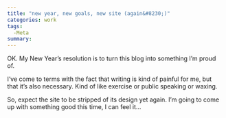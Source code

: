 ```yaml
---
title: "new year, new goals, new site (again&#8230;)"
categories: work
tags:
  -Meta
summary: 
---
```

<p>OK. My New Year&#8217;s resolution is to turn this blog into something I&#8217;m proud of.</p><p>I&#8217;ve come to terms with the fact that writing is kind of painful for me, but that it&#8217;s also necessary. Kind of like exercise or public speaking or waxing.</p><p>So, expect the site to be stripped of its design yet again.  I&#8217;m going to come up with something good this time, I can feel it&#8230;</p>
